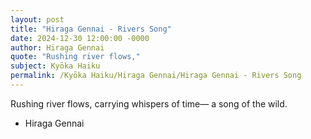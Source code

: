 ```yaml
---
layout: post
title: "Hiraga Gennai - Rivers Song"
date: 2024-12-30 12:00:00 -0000
author: Hiraga Gennai
quote: "Rushing river flows,"
subject: Kyōka Haiku
permalink: /Kyōka Haiku/Hiraga Gennai/Hiraga Gennai - Rivers Song
---
```


Rushing river flows,
carrying whispers of time—
a song of the wild.

- Hiraga Gennai
